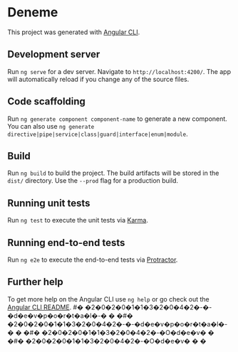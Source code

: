 # Deneme

This project was generated with [Angular CLI](https://github.com/angular/angular-cli).

## Development server

Run `ng serve` for a dev server. Navigate to `http://localhost:4200/`. The app will automatically reload if you change any of the source files.

## Code scaffolding

Run `ng generate component component-name` to generate a new component. You can also use `ng generate directive|pipe|service|class|guard|interface|enum|module`.

## Build

Run `ng build` to build the project. The build artifacts will be stored in the `dist/` directory. Use the `--prod` flag for a production build.

## Running unit tests

Run `ng test` to execute the unit tests via [Karma](https://karma-runner.github.io).

## Running end-to-end tests

Run `ng e2e` to execute the end-to-end tests via [Protractor](http://www.protractortest.org/).

## Further help

To get more help on the Angular CLI use `ng help` or go check out the [Angular CLI README](https://github.com/angular/angular-cli/blob/master/README.md).
#� �2�0�2�0�1�1�3�2�0�4�2�-�-�d�e�v�p�o�r�t�a�l�-�
�
�#� �2�0�2�0�1�1�3�2�0�4�2�-�-�d�e�v�p�o�r�t�a�l�-�
�
�#� �2�0�2�0�1�1�3�2�0�4�2�-�O�d�e�v�
�
�#� �2�0�2�0�1�1�3�2�0�4�2�-�O�d�e�v�
�
�

